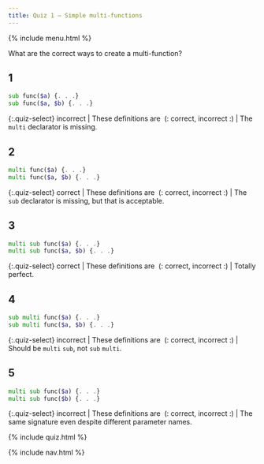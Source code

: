 ```yaml
---
title: Quiz 1 — Simple multi-functions
---
```


{% include menu.html %}

What are the correct ways to create a multi-function?

## 1

```raku
sub func($a) {. . .}
sub func($a, $b) {. . .}
```

{:.quiz-select}
incorrect | These definitions are&nbsp; (: correct, incorrect :) | The `multi` declarator is missing.

## 2

```raku
multi func($a) {. . .}
multi func($a, $b) {. . .}
```

{:.quiz-select}
correct | These definitions are&nbsp; (: correct, incorrect :) | The `sub` declarator is missing, but that is acceptable.

## 3

```raku
multi sub func($a) {. . .}
multi sub func($a, $b) {. . .}
```

{:.quiz-select}
correct | These definitions are&nbsp; (: correct, incorrect :) | Totally perfect.

## 4

```raku
sub multi func($a) {. . .}
sub multi func($a, $b) {. . .}
```

{:.quiz-select}
incorrect | These definitions are&nbsp; (: correct, incorrect :) | Should be `multi` `sub`, not `sub` `multi`.

## 5

```raku
multi sub func($a) {. . .}
multi sub func($b) {. . .}
```

{:.quiz-select}
incorrect | These definitions are&nbsp; (: correct, incorrect :) | The same signature even despite different parameter names.


{% include quiz.html %}

{% include nav.html %}
